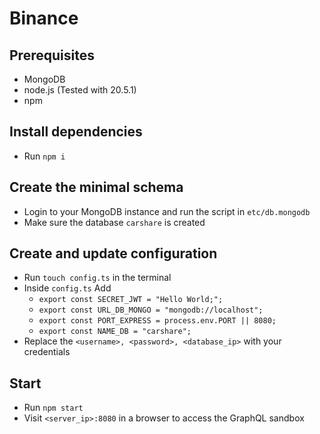 # Binance

## Prerequisites
- MongoDB
- node.js (Tested with 20.5.1)
- npm

## Install dependencies

- Run `npm i`

## Create the minimal schema

- Login to your MongoDB instance and run the script in `etc/db.mongodb`
- Make sure the database `carshare` is created

## Create and update configuration

- Run `touch config.ts` in the terminal
- Inside `config.ts` Add
    - `export const SECRET_JWT = "Hello World;";`
    - `export const URL_DB_MONGO = "mongodb://localhost";`
    - `export const PORT_EXPRESS = process.env.PORT || 8080;`
    - `export const NAME_DB = "carshare";`
- Replace the `<username>, <password>, <database_ip>` with your credentials

## Start

- Run `npm start`
- Visit `<server_ip>:8080` in a browser to access the GraphQL sandbox